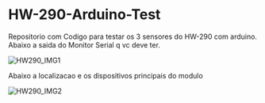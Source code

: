 # HW-290-Arduino-Test
Repositorio com Codigo para testar os 3 sensores do HW-290 com arduino.
Abaixo a saida do Monitor Serial q vc deve ter.

![HW290_IMG1](https://user-images.githubusercontent.com/100097972/154868323-a436760e-c03e-4178-8887-708b25bb5c8b.JPG)


Abaixo a localizacao e os dispositivos principais do modulo

![HW290_IMG2](https://user-images.githubusercontent.com/100097972/154869127-06cf0ce4-8803-4cae-a18a-b4a71b3343b2.JPG)
